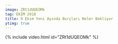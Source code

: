 ```yaml
---
image: ZRt1dUQEOMk
tag: EKİM 2018
title: 9 Ekim Yeni Ayında Burçları Neler Bekliyor
ytimg: true
---
```


{% include video.html id="ZRt1dUQEOMk" %}
